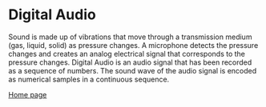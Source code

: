 # Digital Audio
Sound is made up of vibrations that move through a transmission medium (gas, liquid, solid) as pressure changes. A microphone detects the pressure changes and creates an analog electrical signal that corresponds to the pressure changes.
Digital Audio is an audio signal that has been recorded as a sequence of numbers. The sound wave of the audio signal is encoded as numerical samples in a continuous sequence.

[Home page](README.md)
